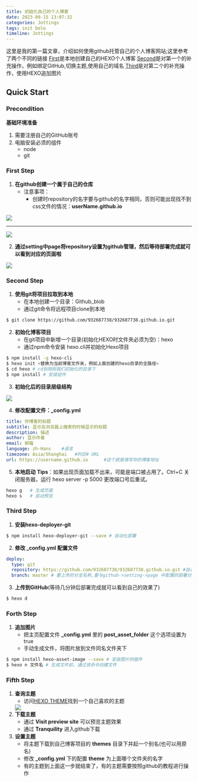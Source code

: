 ```yaml
---
title: 初始化自己的个人博客
date: 2023-09-15 13:07:32
categories: Jottings
tags: init bolo
timeline: Jottings
---
```

这里是我的第一篇文章，介绍如何使用github托管自己的个人博客网站;这里参考了两个不同的链接
[First](http://www.taodudu.cc/news/show-3087055.html?action=onClick)是本地创建自己的HEXO个人博客
[Second](https://zhuanlan.zhihu.com/p/60578464)是对第一个的补充操作，例如绑定GitHub,切换主题,使用自己的域名
[Third](https://www.cnblogs.com/codehome/p/8428738.htmlhttps://www.jianshu.com/p/f72aaad7b852)是对第二个的补充操作，使用HEXO追加图片

<!-- more -->

## Quick Start

### Precondition
**基础环境准备**
1. 需要注册自己的GitHub账号
2. 电脑安装必须的组件
    - node
    - git

### First Step
1. **在github创建一个属于自己的仓库**
    - 注意事项：
        - 创建时repository的名字要与github的名字相同，否则可能出现找不到css文件的情况：**userName.github.io**
<img src="InitHexoStep1.png">

***

<img src="InitHexoStep2.png">

2. **通过setting中page将repository设置为github管理，然后等待部署完成就可以看到对应的页面啦**
<img src="InitHexoStep3.png">

### Second Step
1. **使用git将项目拉取到本地**
    - 在本地创建一个目录：Github_blob
    - 通过git命令将远程项目clone到本地
``` bash
$ git clone https://github.com/932687738/932687738.github.io.git
```
2. **初始化博客项目**
    - 在git项目中新增一个目录(初始化HEXO时文件夹必须为空)：hexo
    - 通过npm命令安装 hexo.cli并初始化Hexo项目
``` bash
$ npm install -g hexo-cli
$ hexo init <替换为当前博客文件夹，例如上面创建的hexo目录的全路径>
$ cd hexo # cd到刚刚我们初始化的目录下
$ npm install # 安装组件
```
3. **初始化后的目录层级结构**
<img src="InitHexoCatalogue.png">

4. **修改配置文件：_config.yml**
``` yml
title: 你博客的标题
subtitle: 显示在浏览器上搜索的时候显示的标题
description: 描述
author: 显示作者
email: 邮箱
language: zh-Hans    #语言
timezone: Asia/Shanghai   #时区# URL
url: https://username.github.io      #这个就是填写你的博客地址
```
5. **本地启动**
**Tips**：如果出现页面加载不出来，可能是端口被占用了。Ctrl+C 关闭服务器，运行 hexo server -p 5000 更改端口号后重试。
``` bash
hexo g   # 生成页面
hexo s   # 启动预览
```
### Third Step
1. **安装hexo-deployer-git**
``` bash
$ npm install hexo-deployer-git --save # 自动化部署
```
2. **修改 _config.yml 配置文件**
``` yml
deploy:
  type: git
  repository: https://github.com/932687738/932687738.github.io.git #自己的github仓库地址
  branch: master # 要上传的分支名称,要与github->setting->page 中配置的部署分支一样
```
3. **上传到GitHub**(等待几分钟后部署完成就可以看到自己的效果了)
``` bash
$ hexo d
```
### Forth Step
1. **追加图片**
    - 把主页配置文件 **_config.yml** 里的 **post_asset_folder** 这个选项设置为true
    - 手动生成文件，将图片放到文件同名文件夹下
``` bash
$ npm install hexo-asset-image --save # 安装图片的插件
$ hexo n 文件名 # 生成文件前，通过该命令创建文件
```

### Fifth Step
1. **查询主题**
    - 访问[HEXO THEME](https://hexo.io/themes/)找到一个自己喜欢的主题
    <img src="InitHexoThemeTranquility.png">
2. **下载主题**
    - 通过 **Visit preview site** 可以预览主题效果
    - 通过 **Tranquility** 进入github下载
3. **设置主题**
    - 将主题下载到自己博客项目的 **themes** 目录下并起一个别名(也可以用原名)
    - 修改 **_config.yml** 下的配置 **theme** 为上面哪个文件夹的名字
    - 有的主题到上面这一步就结束了，有的主题需要按照github的教程进行操作


    
